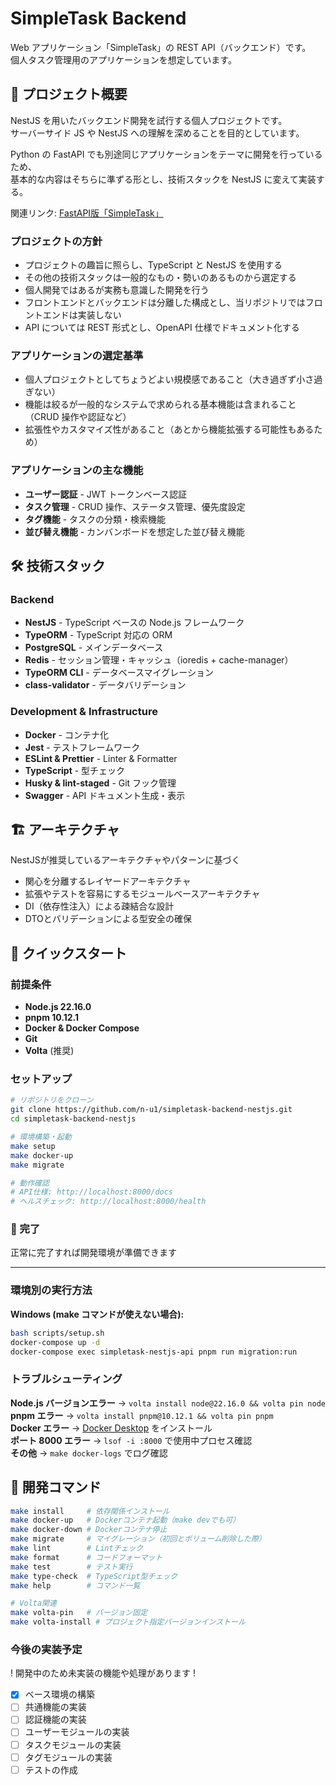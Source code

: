 # SimpleTask Backend

Web アプリケーション「SimpleTask」の REST API（バックエンド）です。  
個人タスク管理用のアプリケーションを想定しています。

## 🎯 プロジェクト概要

NestJS を用いたバックエンド開発を試行する個人プロジェクトです。  
サーバーサイド JS や NestJS への理解を深めることを目的としています。

Python の FastAPI でも別途同じアプリケーションをテーマに開発を行っているため、  
基本的な内容はそちらに準ずる形とし、技術スタックを NestJS に変えて実装する。

関連リンク: [FastAPI版「SimpleTask」](https://github.com/n-u1/simpletask-backend-fastapi)

### プロジェクトの方針

- プロジェクトの趣旨に照らし、TypeScript と NestJS を使用する
- その他の技術スタックは一般的なもの・勢いのあるものから選定する
- 個人開発ではあるが実務も意識した開発を行う
- フロントエンドとバックエンドは分離した構成とし、当リポジトリではフロントエンドは実装しない
- API については REST 形式とし、OpenAPI 仕様でドキュメント化する

### アプリケーションの選定基準

- 個人プロジェクトとしてちょうどよい規模感であること（大き過ぎず小さ過ぎない）
- 機能は絞るが一般的なシステムで求められる基本機能は含まれること（CRUD 操作や認証など）
- 拡張性やカスタマイズ性があること（あとから機能拡張する可能性もあるため）

### アプリケーションの主な機能

- **ユーザー認証** - JWT トークンベース認証
- **タスク管理** - CRUD 操作、ステータス管理、優先度設定
- **タグ機能** - タスクの分類・検索機能
- **並び替え機能** - カンバンボードを想定した並び替え機能

## 🛠 技術スタック

### Backend

- **NestJS** - TypeScript ベースの Node.js フレームワーク
- **TypeORM** - TypeScript 対応の ORM
- **PostgreSQL** - メインデータベース
- **Redis** - セッション管理・キャッシュ（ioredis + cache-manager）
- **TypeORM CLI** - データベースマイグレーション
- **class-validator** - データバリデーション

### Development & Infrastructure

- **Docker** - コンテナ化
- **Jest** - テストフレームワーク
- **ESLint & Prettier** - Linter & Formatter
- **TypeScript** - 型チェック
- **Husky & lint-staged** - Git フック管理
- **Swagger** - API ドキュメント生成・表示

## 🏗 アーキテクチャ

NestJSが推奨しているアーキテクチャやパターンに基づく

- 関心を分離するレイヤードアーキテクチャ
- 拡張やテストを容易にするモジュールベースアーキテクチャ
- DI（依存性注入）による疎結合な設計
- DTOとバリデーションによる型安全の確保

## 🚀 クイックスタート

### 前提条件

- **Node.js 22.16.0**
- **pnpm 10.12.1**
- **Docker & Docker Compose**
- **Git**
- **Volta** (推奨)

### セットアップ

```bash
# リポジトリをクローン
git clone https://github.com/n-u1/simpletask-backend-nestjs.git
cd simpletask-backend-nestjs

# 環境構築・起動
make setup
make docker-up
make migrate

# 動作確認
# API仕様: http://localhost:8000/docs
# ヘルスチェック: http://localhost:8000/health
```

### 🎉 完了

正常に完了すれば開発環境が準備できます

---

### 環境別の実行方法

**Windows (make コマンドが使えない場合):**

```bash
bash scripts/setup.sh
docker-compose up -d
docker-compose exec simpletask-nestjs-api pnpm run migration:run
```

### トラブルシューティング

**Node.js バージョンエラー** → `volta install node@22.16.0 && volta pin node`  
**pnpm エラー** → `volta install pnpm@10.12.1 && volta pin pnpm`  
**Docker エラー** → [Docker Desktop](https://docs.docker.com/get-docker/) をインストール  
**ポート 8000 エラー** → `lsof -i :8000` で使用中プロセス確認  
**その他** → `make docker-logs` でログ確認

## 🧪 開発コマンド

```bash
make install     # 依存関係インストール
make docker-up   # Dockerコンテナ起動（make devでも可）
make docker-down # Dockerコンテナ停止
make migrate     # マイグレーション（初回とボリューム削除した際）
make lint        # Lintチェック
make format      # コードフォーマット
make test        # テスト実行
make type-check  # TypeScript型チェック
make help        # コマンド一覧

# Volta関連
make volta-pin   # バージョン固定
make volta-install # プロジェクト指定バージョンインストール
```

### 今後の実装予定

! 開発中のため未実装の機能や処理があります !

- [x] ベース環境の構築
- [ ] 共通機能の実装
- [ ] 認証機能の実装
- [ ] ユーザーモジュールの実装
- [ ] タスクモジュールの実装
- [ ] タグモジュールの実装
- [ ] テストの作成
